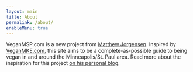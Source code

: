 ```yaml
---
layout: main
title: About
permalink: /about/
enableMenu: true
---
```


VeganMSP.com is a new project from [Matthew Jorgensen][blog]. Inspired
by [VeganMKE.com][veganmke], this site aims to be a complete-as-possible
guide to being vegan in and around the Minneapolis/St. Paul area. Read
more about the inspiration for this project
[on his personal blog][veganmsp-blog-post].

[blog]:https://jrgnsn.net/
[veganmke]:https://veganmilwaukee.com/
[veganmsp-blog-post]:https://jrgnsn.net/2018/09/03/veganmsp-com/
